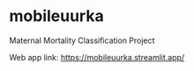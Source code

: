 # mobileuurka
Maternal Mortality Classification Project

Web app link: https://mobileuurka.streamlit.app/

